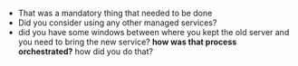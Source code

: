 - That was a mandatory thing that needed to be done
- Did you consider using any other managed services?
- did you have some windows between where you kept the old server and you need to bring the new service? **how was that process orchestrated?** how did you do that?
